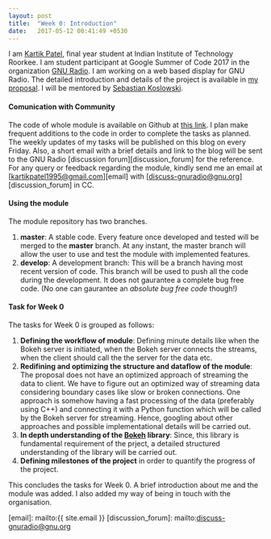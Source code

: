 ```yaml
---
layout: post
title:  "Week 0: Introduction"
date:   2017-05-12 00:41:49 +0530
---
```

I am [Kartik Patel][home], final year student at Indian Institute of Technology Roorkee. I am student participant at Google Summer of Code 2017 in the organization [GNU Radio][gnuradio]. I am working on a web based display for GNU Radio. The detailed introduction and details of the project is available in [my proposal][proposal]. I will be mentored by [Sebastian Koslowski][sebastian].

#### Comunication with Community
The code of whole module is available on Github at [this link][repo]. I plan make frequent additions to the code in order to complete the tasks as planned. The weekly updates of my tasks will be published on this blog on every Friday. Also, a short email with a brief details and link to the blog will be sent to the GNU Radio [discussion forum][discussion_forum] for the reference. For any query or feedback regarding the module, kindly send me an email at [kartikpatel1995@gmail.com][email] with [discuss-gnuradio@gnu.org][discussion_forum] in CC.

#### Using the module
The module repository has two branches. 
1. <b>master</b>: A stable code. Every feature once developed and tested will be merged to the <b>master</b> branch. At any instant, the master branch will allow the user to use and test the module with implemented features.
2. <b>develop</b>: A development branch: This will be a branch having most recent version of code. This branch will be used to push all the code during the development. It does not gaurantee a complete bug free code. (No one can gaurantee an <i>absolute bug free code</i> though!)

#### Task for Week 0
The tasks for Week 0 is grouped as follows:
1. <b>Defining the workflow of module</b>: Defining minute details like when the Bokeh server is initiated, when the Bokeh server connects the streams, when the client should call the the server for the data etc.
1. <b>Redifining and optimizing the structure and dataflow of the module</b>: The proposal does not have an optimized approach of streaming the data to client. We have to figure out an optimized way of streaming data considering boundary cases like slow or broken connections. One approach is somehow having a fast processing of the data (preferably using C++) and connecting it with a Python function which will be called by the Bokeh server for streaming. Hence, googling about other approaches and possible implementational details will be carried out.
2. <b>In depth understanding of the [Bokeh][bokeh] library</b>: Since, this library is fundamental requirement of the prject, a detailed structured understanding of the library will be carried out. 
3. <b>Defining milestones of the project</b> in order to quantify the progress of the project.


This concludes the tasks for Week 0. A brief introduction about me and the module was added. I also added my way of being in touch with the organisation.

[home]: /
[gnuradio]: https://gnuradio.org
[proposal]: /GSoC2017/BokehGuiForGNURadio.pdf
[bokeh]: http://bokeh.pydata.org/en/latest/
[sebastian]: https://github.com/skoslowski
[repo]: https://github.com/kartikp1995/gr-bokeh/
[email]: mailto:{{ site.email }}
[discussion_forum]: mailto:discuss-gnuradio@gnu.org

